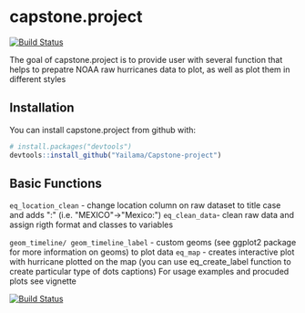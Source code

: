 # capstone.project

[![Build Status](https://travis-ci.org/Yailama/Capstone-project.svg?branch=master)](https://travis-ci.org/Yailama/Capstone-project)


The goal of capstone.project is to provide user with several function that helps to prepatre NOAA raw hurricanes data to plot, as well as plot them in different styles

## Installation

You can install capstone.project from github with:


``` r
# install.packages("devtools")
devtools::install_github("Yailama/Capstone-project")
```

## Basic Functions

`eq_location_clean` - change location column on raw dataset to title case and adds ":" (i.e. "MEXICO"->"Mexico:")
`eq_clean_data`- clean raw data and assign rigth format and classes to variables

`geom_timeline/ geom_timeline_label` - custom geoms (see ggplot2 package for more information on geoms) to plot data
 `eq_map` - creates interactive plot with hurricane plotted on the map (you can use eq_create_label function to create particular type of dots captions)
For usage examples and procuded plots see vignette

[![Build Status](https://travis-ci.org/Yailama/Capstone-project.svg?branch=master)](https://travis-ci.org/Yailama/Capstone-project)
